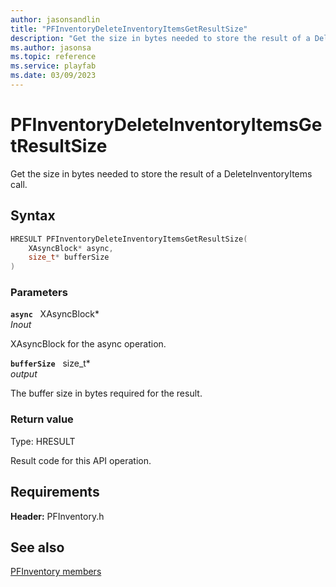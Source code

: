 ```yaml
---
author: jasonsandlin
title: "PFInventoryDeleteInventoryItemsGetResultSize"
description: "Get the size in bytes needed to store the result of a DeleteInventoryItems call."
ms.author: jasonsa
ms.topic: reference
ms.service: playfab
ms.date: 03/09/2023
---
```


# PFInventoryDeleteInventoryItemsGetResultSize  

Get the size in bytes needed to store the result of a DeleteInventoryItems call.  

## Syntax  
  
```cpp
HRESULT PFInventoryDeleteInventoryItemsGetResultSize(  
    XAsyncBlock* async,  
    size_t* bufferSize  
)  
```  
  
### Parameters  
  
**`async`** &nbsp; XAsyncBlock*  
*_Inout_*  
  
XAsyncBlock for the async operation.  
  
**`bufferSize`** &nbsp; size_t*  
*output*  
  
The buffer size in bytes required for the result.  
  
  
### Return value
Type: HRESULT
  
Result code for this API operation.
  
  
## Requirements  
  
**Header:** PFInventory.h
  
## See also  
[PFInventory members](../pfinventory_members.md)  

  
  
